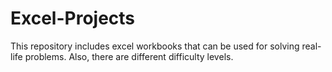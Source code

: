 # Excel-Projects
This repository includes excel workbooks that can be used for solving real-life problems. Also, there are different difficulty levels.
